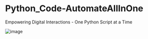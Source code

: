 # Python_Code-AutomateAllInOne
Empowering Digital Interactions - One Python Script at a Time

![image](https://github.com/SrivastavaPS/Python_Code-AutomateAllInOne/assets/88227311/a66036bc-c8ee-4003-b434-2dc2c441c134)

